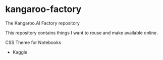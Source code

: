 # kangaroo-factory
The Kangaroo.AI Factory repository

This repository contains things I want to reuse and make available online.

CSS Theme for Notebooks
- Kaggle
